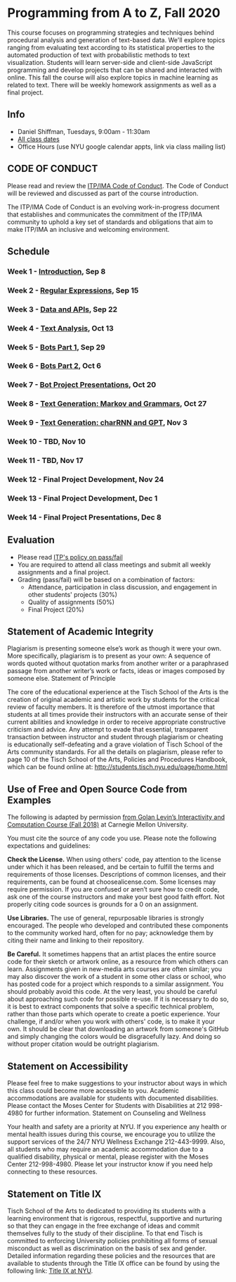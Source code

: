 # Programming from A to Z, Fall 2020

This course focuses on programming strategies and techniques behind procedural analysis and generation of text-based data. We\'ll explore topics ranging from evaluating text according to its statistical properties to the automated production of text with probabilistic methods to text visualization. Students will learn server-side and client-side JavaScript programming and develop projects that can be shared and interacted with online. This fall the course will also explore topics in machine learning as related to text. There will be weekly homework assignments as well as a final project.

## Info
- Daniel Shiffman, Tuesdays, 9:00am - 11:30am
- [All class dates](https://itp.nyu.edu/help/fa20-class-dates-deadlines/)
- Office Hours (use NYU google calendar appts, link via class mailing list)

## CODE OF CONDUCT

Please read and review the [ITP/IMA Code of Conduct](https://github.com/ITPNYU/ITP-IMA-Code-of-Conduct/blob/main/README.md). The Code of Conduct will be reviewed and discussed as part of the course introduction.

The ITP/IMA Code of Conduct is an evolving work-in-progress document that establishes and communicates the commitment of the ITP/IMA community to uphold a key set of standards and obligations that aim to make ITP/IMA an inclusive and welcoming environment. 

## Schedule

### Week 1 - [Introduction](01-intro), Sep 8

### Week 2 - [Regular Expressions](02-regex), Sep 15

### Week 3 - [Data and APIs](03-apis), Sep 22

### Week 4 - [Text Analysis](04-word-counting), Oct 13

### Week 5 - [Bots Part 1](05-bots), Sep 29

### Week 6 - [Bots Part 2](05-bots), Oct 6

### Week 7 - [Bot Project Presentations](TBD), Oct 20

### Week 8 - [Text Generation: Markov and Grammars](08-generative), Oct 27

### Week 9 - [Text Generation: charRNN and GPT](09-generative), Nov 3

### Week 10 - TBD, Nov 10

### Week 11 - TBD, Nov 17

### Week 12 - Final Project Development, Nov 24

### Week 13 - Final Project Development, Dec 1

### Week 14 - Final Project Presentations, Dec 8

## Evaluation
* Please read [ITP's policy on pass/fail](http://help.itp.nyu.edu/academic-policies/pass-fail)
* You are required to attend all class meetings and submit all weekly assignments and a final project.
* Grading (pass/fail) will be based on a combination of factors:
  * Attendance, participation in class discussion, and engagement in other students' projects (30%)
  * Quality of assignments (50%)
  * Final Project (20%)

## Statement of Academic Integrity

Plagiarism is presenting someone else’s work as though it were your own. More specifically, plagiarism is to present as your own: A sequence of words quoted without quotation marks from another writer or a paraphrased passage from another writer’s work or facts, ideas or images composed by someone else.
Statement of Principle

The core of the educational experience at the Tisch School of the Arts is the creation of original academic and artistic work by students for the critical review of faculty members. It is therefore of the utmost importance that students at all times provide their instructors with an accurate sense of their current abilities and knowledge in order to receive appropriate constructive criticism and advice. Any attempt to evade that essential, transparent transaction between instructor and student through plagiarism or cheating is educationally self-defeating and a grave violation of Tisch School of the Arts community standards.  For all the details on plagiarism, please refer to page 10 of the Tisch School of the Arts, Policies and Procedures Handbook, which can be found online at: http://students.tisch.nyu.edu/page/home.html

## Use of Free and Open Source Code from Examples

The following is adapted by permission [from Golan Levin’s Interactivity and Computation Course (Fall 2018)](http://cmuems.com/2018/60212f/syllabus/academic-integrity/) at Carnegie Mellon University.

You must cite the source of any code you use. Please note the following expectations and guidelines:

**Check the License.** When using others' code, pay attention to the license under which it has been released, and be certain to fulfill the terms and requirements of those licenses. Descriptions of common licenses, and their requirements, can be found at choosealicense.com. Some licenses may require permission. If you are confused or aren’t sure how to credit code, ask one of the course instructors and make your best good faith effort. Not properly citing code sources is grounds for a 0 on an assignment.

**Use Libraries.** The use of general, repurposable libraries is strongly encouraged. The people who developed and contributed these components to the community worked hard, often for no pay; acknowledge them by citing their name and linking to their repository.

**Be Careful.** It sometimes happens that an artist places the entire source code for their sketch or artwork online, as a resource from which others can learn. Assignments given in new-media arts courses are often similar; you may also discover the work of a student in some other class or school, who has posted code for a project which responds to a similar assignment. You should probably avoid this code. At the very least, you should be careful about approaching such code for possible re-use. If it is necessary to do so, it is best to extract components that solve a specific technical problem, rather than those parts which operate to create a poetic experience. Your challenge, if and/or when you work with others' code, is to make it your own. It should be clear that downloading an artwork from someone's GitHub and simply changing the colors would be disgracefully lazy. And doing so without proper citation would be outright plagiarism.

## Statement on Accessibility

Please feel free to make suggestions to your instructor about ways in which this class could become more accessible to you. Academic accommodations are available for students with documented disabilities. Please contact the Moses Center for Students with Disabilities at 212 998-4980 for further information.
Statement on Counseling and Wellness

Your health and safety are a priority at NYU. If you experience any health or mental health issues during this course, we encourage you to utilize the support services of the 24/7 NYU Wellness Exchange 212-443-9999. Also, all students who may require an academic accommodation due to a qualified disability, physical or mental, please register with the Moses Center 212-998-4980. Please let your instructor know if you need help connecting to these resources.

## Statement on Title IX

Tisch School of the Arts to dedicated to providing its students with a learning environment that is rigorous, respectful, supportive and nurturing so that they can engage in the free exchange of ideas and commit themselves fully to the study of their discipline. To that end Tisch is committed to enforcing University policies prohibiting all forms of sexual misconduct as well as discrimination on the basis of sex and gender.  Detailed information regarding these policies and the resources that are available to students through the Title IX office can be found by using the following link: [Title IX at NYU](https://www.nyu.edu/about/policies-guidelines-compliance/equal-opportunity/title9.html).
